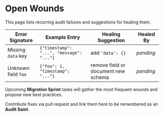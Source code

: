 # Open Wounds

This page lists recurring audit failures and suggestions for healing them.

| Error Signature | Example Entry | Healing Suggestion | Healed By |
|-----------------|--------------|-------------------|-----------|
| Missing `data` key | `{"timestamp": "...", "message": "..."}` | add `'data': {}` | _pending_ |
| Unknown field `foo` | `{"foo": 1, "timestamp": "..."}` | remove field or document new schema | _pending_ |

Upcoming **Migration Sprint** tasks will gather the most frequent wounds and propose new best practices.

Contribute fixes via pull request and link them here to be remembered as an **Audit Saint**.
